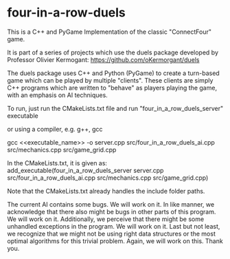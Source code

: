 # four-in-a-row-duels
This is a C++ and PyGame Implementation of the classic "ConnectFour" game.

It is part of a series of projects which use the duels package developed by Professor Olivier Kermogant:
https://github.com/oKermorgant/duels

The duels package uses C++ and Python (PyGame) to create a turn-based game which can be played by multiple "clients". These clients are simply C++ programs which are written to "behave" as players playing the game, with an emphasis on AI techniques.

To run, just run the CMakeLists.txt file and run "four_in_a_row_duels_server" executable

or using a compiler, e.g. g++, gcc

gcc <<executable_name>> -o server.cpp src/four_in_a_row_duels_ai.cpp src/mechanics.cpp src/game_grid.cpp

In the CMakeLists.txt, it is given as:
add_executable(four_in_a_row_duels_server
    server.cpp
    src/four_in_a_row_duels_ai.cpp
    src/mechanics.cpp
    src/game_grid.cpp)
    
    
Note that the CMakeLists.txt already handles the include folder paths.

The current AI contains some bugs. We will work on it.
In like manner, we acknowledge that there also might be bugs in other parts of this program. We will work on it.
Additionally, we perceive that there might be some unhandled exceptions in the program. We will work on it.
Last but not least, we recognize that we might not be using right data structures or the most optimal algorithms for this trivial problem. Again, we will work on this. Thank you.
